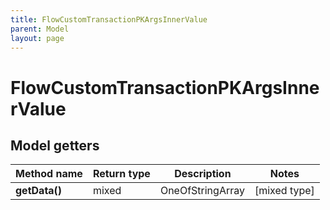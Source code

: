 ```yaml
---
title: FlowCustomTransactionPKArgsInnerValue
parent: Model
layout: page
---
```


# FlowCustomTransactionPKArgsInnerValue

## Model getters

Method name | Return type | Description | Notes
------------ | ------------- | ------------- | -------------
**getData()** | mixed | OneOfStringArray | [mixed type]

